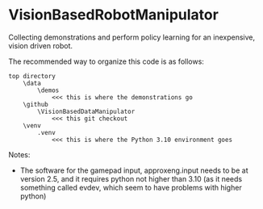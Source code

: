 # VisionBasedRobotManipulator
Collecting demonstrations and perform policy learning for an inexpensive, vision driven robot.

The recommended way to organize this code is as follows:

```
top directory
    \data
        \demos
            <<< this is where the demonstrations go
    \github
        \VisionBasedDataManipulator
            <<< this git checkout
    \venv
        .venv
            <<< this is where the Python 3.10 environment goes
```

Notes:
* The software for the gamepad input, approxeng.input needs to be at version 2.5, and it requires python not higher than 3.10 (as it needs something called evdev, which seem to have problems with higher python)